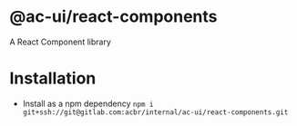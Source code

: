 # @ac-ui/react-components

A React Component library

# Installation
- Install as a npm dependency `npm i git+ssh://git@gitlab.com:acbr/internal/ac-ui/react-components.git`
